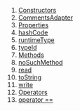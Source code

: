 1.  [Constructors](./CommentsAdapter-class.md)
2.  [CommentsAdapter](./CommentsAdapter/CommentsAdapter.md)
3.  [Properties](./CommentsAdapter-class.md)
4.  [hashCode](./CommentsAdapter/hashCode.md)
5.  [runtimeType](https://api.flutter.dev/flutter/dart-core/Object/runtimeType.html)
6.  [typeId](./CommentsAdapter/typeId.md)
7.  [Methods](./CommentsAdapter-class.md)
8.  [noSuchMethod](https://api.flutter.dev/flutter/dart-core/Object/noSuchMethod.html)
9.  [read](./CommentsAdapter/read.md)
10. [toString](https://api.flutter.dev/flutter/dart-core/Object/toString.html)
11. [write](./CommentsAdapter/write.md)
12. [Operators](./CommentsAdapter-class.md)
13. [operator
    ==](./CommentsAdapter/operator_equals.md)
